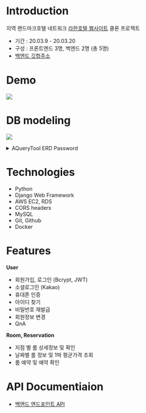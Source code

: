 # Introduction
지역 랜드마크호텔 네트워크 [라한호텔 웹사이트](https://www.lahanhotels.com/) 클론 프로젝트
- 기간 : 20.03.9 - 20.03.20
- 구성 : 프론트엔드 3명, 백엔드 2명 (총 5명)
- [백엔드 깃헙주소](https://github.com/k904808/seolleung-hotel-backend)

# Demo
[![](https://images.velog.io/images/k904808/post/7bd9cf34-6a47-4125-9ced-f473efc5a6d1/%E1%84%89%E1%85%B3%E1%84%8F%E1%85%B3%E1%84%85%E1%85%B5%E1%86%AB%E1%84%89%E1%85%A3%E1%86%BA%202020-04-20%20%E1%84%8B%E1%85%A9%E1%84%8C%E1%85%A5%E1%86%AB%2012.59.34.png)](https://youtu.be/HULscwbnHyw)

# DB modeling
[![](https://images.velog.io/images/k904808/post/327a7beb-62b9-469c-8660-cd046dc92769/image.png)](https://aquerytool.com:443/aquerymain/index/?rurl=fc9b60fb-645d-41c6-9cd1-7675cde213a0)
<details>
  <summary>AQueryTool ERD Password</summary>
[ 50lx2a ]
</details>

# Technologies
- Python
- Django Web Framework
- AWS EC2, RDS
- CORS headers
- MySQL
- Git, Github
- Docker
&nbsp;
&nbsp;

# Features
**User**
- 회원가입, 로그인 (Bcrypt, JWT)
- 소셜로그인 (Kakao)
- 휴대폰 인증
- 아이디 찾기
- 비밀번호 재발급
- 회원정보 변경
- QnA
&nbsp;

**Room, Reservation**
- 지점 별 룸 상세정보 및 확인
- 날짜별 룸 정보 및 1박 평균가격 조회
- 룸 예약 및 예약 확인
&nbsp;

# API Documentiaion
- [백엔드 엔드포인트 API](https://documenter.getpostman.com/view/10398712/SzS7PRak?version=latest)
&nbsp;
&nbsp;
